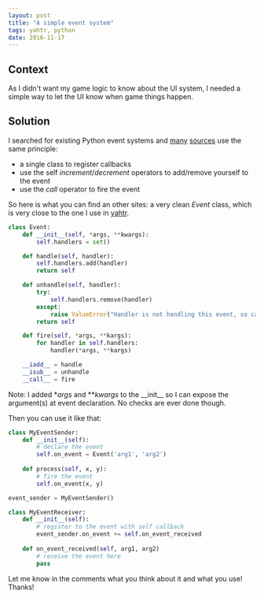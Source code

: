 ```yaml
---
layout: post
title: "A simple event system"
tags: yahtr, python
date: 2016-11-17
---
```


## Context

As I didn't want my game logic to know about the UI system, I needed a simple way to let the UI know when game things happen.
<!--more-->

## Solution

I searched for existing Python event systems and [many](http://www.valuedlessons.com/2008/04/events-in-python.html) [sources](http://www.voidspace.org.uk/python/weblog/arch_d7_2007_02_03.shtml#e616) use the same principle: 

* a single class to register callbacks
* use the self *increment*/*decrement* operators to add/remove yourself to the event
* use the *call* operator to fire the event

So here is what you can find an other sites: a very clean *Event* class, which is very close to the one I use in [yahtr](https://github.com/fp12/yahtr).

``` python
class Event:
    def __init__(self, *args, **kwargs):
        self.handlers = set()

    def handle(self, handler):
        self.handlers.add(handler)
        return self

    def unhandle(self, handler):
        try:
            self.handlers.remove(handler)
        except:
            raise ValueError("Handler is not handling this event, so cannot unhandle it.")
        return self

    def fire(self, *args, **kargs):
        for handler in self.handlers:
            handler(*args, **kargs)

    __iadd__ = handle
    __isub__ = unhandle
    __call__ = fire
```

Note: I added **args* and ***kwargs* to the \_\_init\_\_ so I can expose the argument(s) at event declaration. No checks are ever done though.

Then you can use it like that:

```python
class MyEventSender:
    def __init__(self):
        # declare the event
        self.on_event = Event('arg1', 'arg2')
    
    def process(self, x, y):
        # fire the event
        self.on_event(x, y)

event_sender = MyEventSender()

class MyEventReceiver:
    def __init__(self):
        # register to the event with self callback
        event_sender.on_event += self.on_event_received
        
    def on_event_received(self, arg1, arg2)
        # receive the event here
        pass
```

Let me know in the comments what you think about it and what you use!
Thanks!
